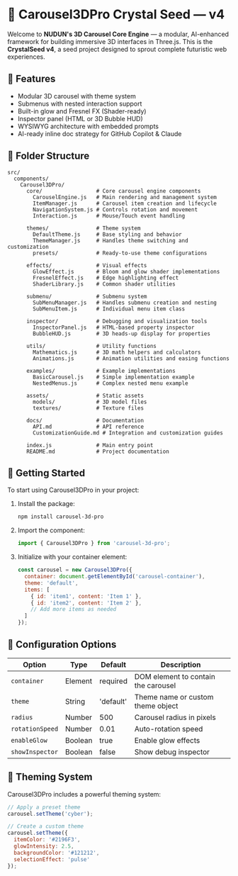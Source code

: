 # 🎠 Carousel3DPro Crystal Seed — v4

Welcome to **NUDUN's 3D Carousel Core Engine** — a modular, AI-enhanced framework for building immersive 3D interfaces in Three.js. This is the **CrystalSeed v4**, a seed project designed to sprout complete futuristic web experiences.

## 🌟 Features
- Modular 3D carousel with theme system
- Submenus with nested interaction support
- Built-in glow and Fresnel FX (Shader-ready)
- Inspector panel (HTML or 3D Bubble HUD)
- WYSIWYG architecture with embedded prompts
- AI-ready inline doc strategy for GitHub Copilot & Claude

## 📁 Folder Structure

```
src/
  components/
    Carousel3DPro/
      core/                 # Core carousel engine components
        CarouselEngine.js   # Main rendering and management system
        ItemManager.js      # Carousel item creation and lifecycle
        NavigationSystem.js # Controls rotation and movement
        Interaction.js      # Mouse/Touch event handling
      
      themes/               # Theme system
        DefaultTheme.js     # Base styling and behavior
        ThemeManager.js     # Handles theme switching and customization
        presets/            # Ready-to-use theme configurations
      
      effects/              # Visual effects
        GlowEffect.js       # Bloom and glow shader implementations
        FresnelEffect.js    # Edge highlighting effect
        ShaderLibrary.js    # Common shader utilities
      
      submenu/              # Submenu system
        SubMenuManager.js   # Handles submenu creation and nesting
        SubMenuItem.js      # Individual menu item class
      
      inspector/            # Debugging and visualization tools
        InspectorPanel.js   # HTML-based property inspector
        BubbleHUD.js        # 3D heads-up display for properties
      
      utils/                # Utility functions
        Mathematics.js      # 3D math helpers and calculators
        Animations.js       # Animation utilities and easing functions
      
      examples/             # Example implementations
        BasicCarousel.js    # Simple implementation example
        NestedMenus.js      # Complex nested menu example
      
      assets/               # Static assets
        models/             # 3D model files
        textures/           # Texture files
      
      docs/                 # Documentation
        API.md              # API reference
        CustomizationGuide.md # Integration and customization guides
      
      index.js              # Main entry point
      README.md             # Project documentation
```

## 🚀 Getting Started

To start using Carousel3DPro in your project:

1. Install the package:
   ```bash
   npm install carousel-3d-pro
   ```

2. Import the component:
   ```javascript
   import { Carousel3DPro } from 'carousel-3d-pro';
   ```

3. Initialize with your container element:
   ```javascript
   const carousel = new Carousel3DPro({
     container: document.getElementById('carousel-container'),
     theme: 'default',
     items: [
       { id: 'item1', content: 'Item 1' },
       { id: 'item2', content: 'Item 2' },
       // Add more items as needed
     ]
   });
   ```

## 🔧 Configuration Options

| Option | Type | Default | Description |
|--------|------|---------|-------------|
| `container` | Element | required | DOM element to contain the carousel |
| `theme` | String | 'default' | Theme name or custom theme object |
| `radius` | Number | 500 | Carousel radius in pixels |
| `rotationSpeed` | Number | 0.01 | Auto-rotation speed |
| `enableGlow` | Boolean | true | Enable glow effects |
| `showInspector` | Boolean | false | Show debug inspector |

## 🎨 Theming System

Carousel3DPro includes a powerful theming system:

```javascript
// Apply a preset theme
carousel.setTheme('cyber');

// Create a custom theme
carousel.setTheme({
  itemColor: '#2196F3',
  glowIntensity: 2.5,
  backgroundColor: '#121212',
  selectionEffect: 'pulse'
});
